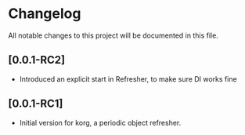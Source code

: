 # Changelog

All notable changes to this project will be documented in this file.

## [0.0.1-RC2]

- Introduced an explicit start in Refresher, to make sure DI works fine

## [0.0.1-RC1]

- Initial version for korg, a periodic object refresher.
